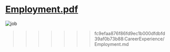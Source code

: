 
[Employment.pdf](https://github.com/user-attachments/files/17674225/Employment.pdf)
=======
![job](https://github.com/user-attachments/assets/7541be55-4090-4c27-92aa-3f219ac253db)
>>>>>>> fc9efaa876f86fd9ec1b000dfdbfd39af0b73b88:CareerExperience/Employment.md
